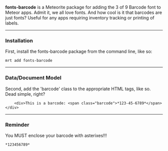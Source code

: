 **fonts-barcode** is a Meteorite package for adding the 3 of 9 Barcode font to Meteor apps. Admit it, we all love fonts. And how cool is it that barcodes are just fonts? Useful for any apps requiring inventory tracking or printing of labels.

------------------------
### Installation

First, install the fonts-barcode package from the command line, like so:

````
mrt add fonts-barcode
````

------------------------
### Data/Document Model

Second, add the 'barcode' class to the appropriate HTML tags, like so.  Dead simple, right?

````
    <div>This is a barcode: <span class="barcode">*123-45-6789*</span></div>
````


------------------------
### Reminder

You MUST enclose your barcode with asterixes!!!

````
*123456789*
````

